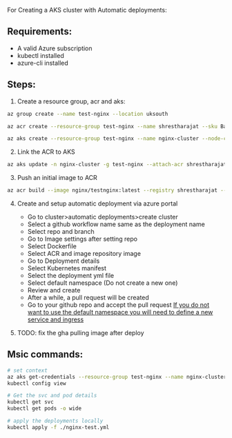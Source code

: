 For Creating a AKS cluster with Automatic deployments:

## Requirements:
- A valid Azure subscription
- kubectl installed  
- azure-cli installed


## Steps:
1. Create a resource group, acr and aks:
```bash
az group create --name test-nginx --location uksouth

az acr create --resource-group test-nginx --name shrestharajat --sku Basic

az aks create --resource-group test-nginx --name nginx-cluster --node-count 1 --enable-addons monitoring
```

2. Link the ACR to AKS
```bash
az aks update -n nginx-cluster -g test-nginx --attach-acr shrestharajat
```

3. Push an initial image to ACR
```bash
az acr build --image nginx/testnginx:latest --registry shrestharajat --file Dockerfile .
```

4. Create and setup automatic deployment via azure portal
	- Go to cluster>automatic deployments>create cluster 
	- Select a github workflow name same as the deployment name
	- Select repo and branch
	- Go to Image settings after setting repo
	- Select Dockerfile
	- Select ACR and image repository image
	- Go to Deployment details
	- Select Kubernetes manifest
	- Select the deployment yml file
	- Select default namespace (Do not create a new one)
	- Review and create
	- After a while, a pull request will be created
	- Go to your github repo and accept the pull request
	[If you do not want to use the default namespace you will need to define a new service and ingress](https://learn.microsoft.com/en-us/training/modules/aks-deploy-container-app/7-exercise-expose-app)

5. TODO: fix the gha pulling image after deploy


## Msic commands:
```bash
# set context
az aks get-credentials --resource-group test-nginx --name nginx-cluster
kubectl config view

# Get the svc and pod details
kubectl get svc
kubectl get pods -o wide

# apply the deployments locally
kubectl apply -f ./nginx-test.yml
```